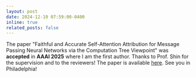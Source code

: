 ```yaml
---
layout: post
date: 2024-12-10 07:59:00-0400
inline: true
related_posts: false
---
```


The paper "Faithful and Accurate Self-Attention Attribution for Message Passing Neural Networks via the Computation Tree Viewpoint" was **accepted** in **AAAI 2025** where I am the first author. Thanks to Prof. Shin for the supervision and to the reviewers! The paper is available [here](https://arxiv.org/abs/2406.04612). See you in Philadelphia!